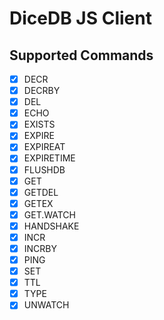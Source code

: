 # DiceDB JS Client

## Supported Commands

- [x] DECR
- [x] DECRBY
- [x] DEL
- [x] ECHO
- [x] EXISTS
- [x] EXPIRE
- [x] EXPIREAT
- [x] EXPIRETIME
- [x] FLUSHDB
- [x] GET
- [x] GETDEL
- [x] GETEX
- [x] GET.WATCH
- [x] HANDSHAKE
- [x] INCR
- [x] INCRBY
- [x] PING
- [x] SET
- [x] TTL
- [x] TYPE
- [x] UNWATCH
